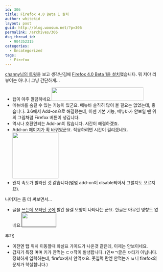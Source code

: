 ```yaml
---
id: 306
title: Firefox 4.0 Beta 1 설치
author: whitekid
layout: post
guid: http://blog.woosum.net/?p=306
permalink: /archives/306
dsq_thread_id:
  - 904352315
categories:
  - Uncategorized
tags:
  - Firefox
---
```

[channy님의 트윗][1]을 보고 생각난김에 [Firefox 4.0 Beta 1을 설치][2]했습니다. 뭐 저야 리뷰어는 아니니 그냥 간단하게...

  * 탭이 아주 깔끔하네요.[<img class="aligncenter size-medium wp-image-307" title="firefox4-b1-toolbar" src="http://blog.woosum.net/wp-content/uploads/2010/07/firefox4-b1-toolbar-300x43.png" alt="" width="300" height="43" />][3]
  * 메뉴바를 숨길 수 있는 기능이 있군요. 메뉴바 솔직히 많이 볼 필요는 없었는데, 좋습니다. 3.6에서 Add-on으로 해결했는데, 이젠 기본 기능, 메뉴바가 안보일 땐 위의 그림처럼 Firefox 버튼이 생깁니다.
  * 역시나 호환안되는 Add-on이 많습니다. 시간이 해결하겠죠.
  * Add-on 페이지가 확 바뀌었군요. 적응하려면 시간이 걸리겠네요.[<img class="aligncenter size-thumbnail wp-image-308" title="firefox4-b1-addon" src="http://blog.woosum.net/wp-content/uploads/2010/07/firefox4-b1-addon-150x150.png" alt="" width="150" height="150" />][4]
  * 왠지 속도가 빨라진 것 같습니다(몇몇 add-on이 disable되어서 그럴지도 모르지요).

나머지는 좀 더 써보면서...

  * 글을 쓰는데 오타난 곳에 빨간 물결 모양이 나타나는 군요. 한글은 아무런 영향도 없네요.[<img class="aligncenter size-full wp-image-313" style="border: 1px solid black;" title="firefox4-b1-spell-check" src="http://blog.woosum.net/wp-content/uploads/2010/07/firefox4-b1-spell-check1.png" alt="" width="111" height="46" />][5]

추가)

  * 이전엔 탭 위치 이동할때 화살표 가이드가 나온것 같은데, 이제는 안보이네요.
  * 갑자기 특정 며며 키가 안먹는 ㄷㅇ작이 발생합니다. (인ㅉㄱ글은 ㅇ타가 아닙니다. 정학하게 입력하는데, firefox에서 안먹ㅇ요. 줏입력 란엗 안먹는거 ㅂ니 firefox의 문제가 학실합니다.)

 [1]: http://twitter.com/channyun/status/18759272027
 [2]: http://developer.mozilla.org/devnews/index.php/2010/07/06/firefox-4-beta-1-available-for-download/
 [3]: http://blog.woosum.net/wp-content/uploads/2010/07/firefox4-b1-toolbar.png
 [4]: http://blog.woosum.net/wp-content/uploads/2010/07/firefox4-b1-addon.png
 [5]: http://blog.woosum.net/wp-content/uploads/2010/07/firefox4-b1-spell-check1.png